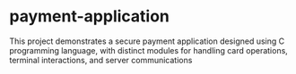 # payment-application
This project demonstrates a secure payment application designed using C programming language, with distinct modules for handling card operations, terminal interactions, and server communications
